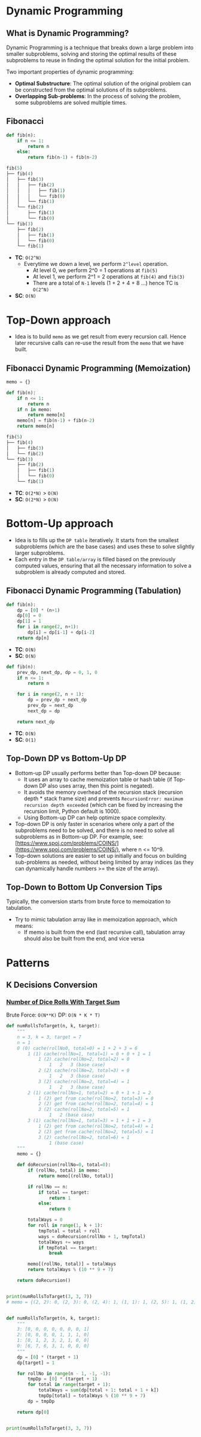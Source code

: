 # Dynamic Programming
## What is Dynamic Programming?
Dynamic Programming is a technique that breaks down a large problem into smaller subproblems, solving and storing the optimal results of these subproblems to reuse in finding the optimal solution for the initial problem.

Two important properties of dynamic programming:
- **Optimal Substructure**: The optimal solution of the original problem can be constructed from the optimal solutions of its subproblems.
- **Overlapping Sub-problems**: In the process of solving the problem, some subproblems are solved multiple times.

## Fibonacci
```python
def fib(n):
    if n <= 1:
        return n
    else:
        return fib(n-1) + fib(n-2)
```

```python
fib(5)
├── fib(4)
│   ├── fib(3)
│   │   ├── fib(2)
│   │   │   ├── fib(1)
│   │   │   └── fib(0)
│   │   └── fib(1)
│   └── fib(2)
│       ├── fib(1)
│       └── fib(0)
└── fib(3)
    ├── fib(2)
    │   ├── fib(1)
    │   └── fib(0)
    └── fib(1)
```

- **TC**: `O(2^N)`
  - Everytime we down a level, we perform `2^level` operation.
    - At level 0, we perform 2^0 = 1 operations at `fib(5)`
    - At level 1, we perform 2^1 = 2 operations at `fib(4)` and `fib(3)`
    - There are a total of `N-1` levels (1 + 2 + 4 + 8 ...) hence TC is `O(2^N)`
- **SC**: `O(N)`
# Top-Down approach
- Idea is to build `memo` as we get result from every recursion call. Hence later recursive calls can re-use the result from the `memo` that we have built.

## Fibonacci Dynamic Programming (Memoization)
```python
memo = {}

def fib(n):
    if n <= 1:
        return n
    if n in memo:
        return memo[n]
    memo[n] = fib(n-1) + fib(n-2)
    return memo[n]
```

```python
fib(5)
├── fib(4)
│   ├── fib(3)
│   └── fib(2)
└── fib(3)
    ├── fib(2)
    │   ├── fib(1)
    │   └── fib(0)
    └── fib(1)
```
- **TC**: `O(2*N)` > `O(N)`
- **SC**: `O(2*N)` > `O(N)`

# Bottom-Up approach
- Idea is to fills up the `DP table` iteratively. It starts from the smallest subproblems (which are the base cases) and uses these to solve slightly larger subproblems.
- Each entry in the `DP table/array` is filled based on the previously computed values, ensuring that all the necessary information to solve a subproblem is already computed and stored.

## Fibonacci Dynamic Programming (Tabulation)
```python
def fib(n):
    dp = [0] * (n+1)
    dp[0] = 0
    dp[1] = 1
    for i in range(2, n+1):
        dp[i] = dp[i-1] + dp[i-2]
    return dp[n]
```
- **TC**: `O(N)`
- **SC**: `O(N)`

```python
def fib(n):
    prev_dp, next_dp, dp = 0, 1, 0
    if n <= 1:
        return n

    for i in range(2, n + 1):
        dp = prev_dp + next_dp
        prev_dp = next_dp
        next_dp = dp

    return next_dp
```
- **TC**: `O(N)`
- **SC**: `O(1)`

## Top-Down DP vs Bottom-Up DP
- Bottom-up DP usually performs better than Top-down DP because:
  - It uses an array to cache memoization table or hash table (if Top-down DP also uses array, then this point is negated).
  - It avoids the memory overhead of the recursion stack (recursion depth * stack frame size) and prevents `RecursionError: maximum recursion depth exceeded` (which can be fixed by increasing the recursion limit, Python default is 1000).
  - Using Bottom-up DP can help optimize space complexity.
- Top-down DP is only faster in scenarios where only a part of the subproblems need to be solved, and there is no need to solve all subproblems as in Bottom-up DP. For example, see: [https://www.spoj.com/problems/COINS/](https://www.spoj.com/problems/COINS/), where n <= 10^9.
- Top-down solutions are easier to set up initially and focus on building sub-problems as needed, without being limited by array indices (as they can dynamically handle numbers >= the size of the array).

## Top-Down to Bottom Up Conversion Tips
Typically, the conversion starts from brute force to memoization to tabulation.
- Try to mimic tabulation array like in memoization approach, which means:
  - If memo is built from the end (last recursive call), tabulation array should also be built from the end, and vice versa

# Patterns
## K Decisions Conversion
### [Number of Dice Rolls With Target Sum](https://leetcode.com/problems/number-of-dice-rolls-with-target-sum/)
Brute Force: `O(N**K)`
DP: `O(N * K * T)`

```python
def numRollsToTarget(n, k, target):
    """
    n = 3, k = 3, target = 7
    n = 1
    0 (0) cache(rollNo0, total=0) = 1 + 2 + 3 = 6
        1 (1) cache(rollNo=1, total=1) = 0 + 0 + 1 = 1
            1 (2) cache(rollNo=2, total=2) = 0
                1   2   3 (base case)
            2 (2) cache(rollNo=2, total=3) = 0
                1   2   3 (base case)
            3 (2) cache(rollNo=2, total=4) = 1
                1   2   3 (base case)
        2 (1) cache(rollNo=1, total=2) = 0 + 1 + 1 = 2
            1 (2) get from cache(rollNo=2, total=3) = 0
            2 (2) get from cache(rollNo=2, total=4) = 1
            3 (2) cache(rollNo=2, total=5) = 1
                1   2 (base case)
        3 (1) cache(rollNo=1, total=3) = 1 + 1 + 1 = 3
            1 (2) get from cache(rollNo=2, total=4) = 1
            2 (2) get from cache(rollNo=2, total=5) = 1
            3 (2) cache(rollNo=2, total=6) = 1
                1 (base case)
    """
    memo = {}

    def doRecursion(rollNo=0, total=0):
        if (rollNo, total) in memo:
            return memo[(rollNo, total)]

        if rollNo == n:
            if total == target:
                return 1
            else:
                return 0

        totalWays = 0
        for roll in range(1, k + 1):
            tmpTotal = total + roll
            ways = doRecursion(rollNo + 1, tmpTotal)
            totalWays += ways
            if tmpTotal == target:
                break

        memo[(rollNo, total)] = totalWays
        return totalWays % (10 ** 9 + 7)

    return doRecursion()


print(numRollsToTarget(3, 3, 7))
# memo = {(2, 2): 0, (2, 3): 0, (2, 4): 1, (1, 1): 1, (2, 5): 1, (1, 2): 2, (2, 6): 1, (1, 3): 3, (0, 0): 6}


def numRollsToTarget(n, k, target):
    """
    3: [0, 0, 0, 0, 0, 0, 0, 1]
    2: [0, 0, 0, 0, 1, 1, 1, 0]
    1: [0, 1, 2, 3, 2, 1, 0, 0]
    0: [6, 7, 6, 3, 1, 0, 0, 0]
    """
    dp = [0] * (target + 1)
    dp[target] = 1

    for rollNo in range(n - 1, -1, -1):
        tmpDp = [0] * (target + 1)
        for total in range(target + 1):
            totalWays = sum(dp[total + 1: total + 1 + k])
            tmpDp[total] = totalWays % (10 ** 9 + 7)
        dp = tmpDp

    return dp[0]


print(numRollsToTarget(3, 3, 7))
```


